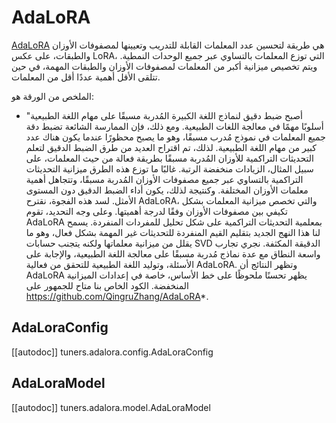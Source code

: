 # AdaLoRA

[AdaLoRA](https://hf.co/papers/2303.10512) هي طريقة لتحسين عدد المعلمات القابلة للتدريب وتعيينها لمصفوفات الأوزان والطبقات، على عكس LoRA، التي توزع المعلمات بالتساوي عبر جميع الوحدات النمطية. ويتم تخصيص ميزانية أكبر من المعلمات لمصفوفات الأوزان والطبقات المهمة، في حين تتلقى الأقل أهمية عددًا أقل من المعلمات.

الملخص من الورقة هو:

* "أصبح ضبط دقيق لنماذج اللغة الكبيرة المُدربة مسبقًا على مهام اللغة الطبيعية أسلوبًا مهمًا في معالجة اللغات الطبيعية. ومع ذلك، فإن الممارسة الشائعة تضبط دقة جميع المعلمات في نموذج مُدرب مسبقًا، وهو ما يصبح محظورًا عندما يكون هناك عدد كبير من مهام اللغة الطبيعية. لذلك، تم اقتراح العديد من طرق الضبط الدقيق لتعلم التحديثات التراكمية للأوزان المُدربة مسبقًا بطريقة فعالة من حيث المعلمات، على سبيل المثال، الزيادات منخفضة الرتبة. غالبًا ما توزع هذه الطرق ميزانية التحديثات التراكمية بالتساوي عبر جميع مصفوفات الأوزان المُدربة مسبقًا، وتتجاهل أهمية معلمات الأوزان المختلفة. وكنتيجة لذلك، يكون أداء الضبط الدقيق دون المستوى الأمثل. لسد هذه الفجوة، نقترح AdaLoRA، والتي تخصص ميزانية المعلمات بشكل تكيفي بين مصفوفات الأوزان وفقًا لدرجة أهميتها. وعلى وجه التحديد، تقوم AdaLoRA بمعلمية التحديثات التراكمية على شكل تحليل للمفردات المنفردة. يسمح لنا هذا النهج الجديد بتقليم القيم المنفردة للتحديثات غير المهمة بشكل فعال، وهو ما يقلل من ميزانية معلماتها ولكنه يتجنب حسابات SVD الدقيقة المكثفة. نجري تجارب واسعة النطاق مع عدة نماذج مُدربة مسبقًا على معالجة اللغة الطبيعية، والإجابة على الأسئلة، وتوليد اللغة الطبيعية للتحقق من فعالية AdaLoRA. وتظهر النتائج أن AdaLoRA يظهر تحسنًا ملحوظًا على خط الأساس، خاصة في إعدادات الميزانية المنخفضة. الكود الخاص بنا متاح للجمهور على https://github.com/QingruZhang/AdaLoRA*.

## AdaLoraConfig

[[autodoc]] tuners.adalora.config.AdaLoraConfig

## AdaLoraModel

[[autodoc]] tuners.adalora.model.AdaLoraModel